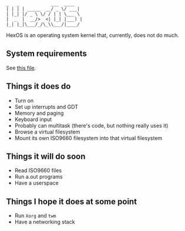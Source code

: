 ```
_   _            ___  ____  
| | | | _____  __/ _ \/ ___|
| |_| |/ _ \ \/ / | | \___ \
|  _  |  __/>  <| |_| |___) |
|_| |_|\___/_/\_\\___/|____/
```

HexOS is an operating system kernel that, currently, does not do much.

## System requirements
See [this file](REQUIREMENTS.md).

## Things it does do
* Turn on
* Set up interrupts and GDT
* Memory and paging
* Keyboard input
* Probably can multitask (there's code, but nothing really uses it)
* Browse a virtual filesystem
* Mount its own ISO9660 filesystem into that virtual filesystem

## Things it will do soon
* Read ISO9660 files
* Run a.out programs
* Have a userspace

## Things I hope it does at some point
* Run `Xorg` and `twm`
* Have a networking stack
